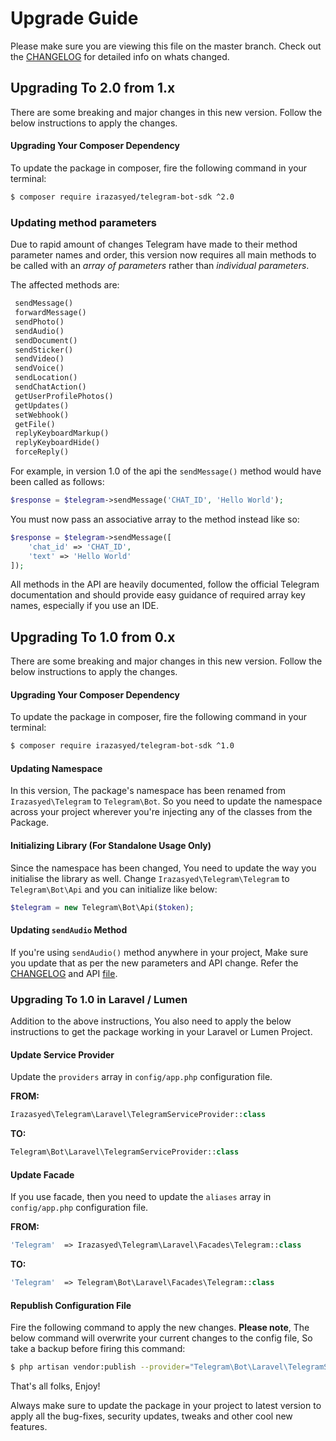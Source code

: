 # Upgrade Guide

Please make sure you are viewing this file on the master branch. Check out the [CHANGELOG][changelog] for detailed info on whats changed.

## Upgrading To 2.0 from 1.x

There are some breaking and major changes in this new version. Follow the below instructions to apply the changes.

#### Upgrading Your Composer Dependency

To update the package in composer, fire the following command in your terminal:

```sh
$ composer require irazasyed/telegram-bot-sdk ^2.0
```

### Updating method parameters

Due to rapid amount of changes Telegram have made to their method parameter names and order, this version now requires all main methods to be called with an _array of parameters_ rather than _individual parameters_.

The affected methods are:

```php
 sendMessage()
 forwardMessage()
 sendPhoto()
 sendAudio()
 sendDocument()
 sendSticker()
 sendVideo()
 sendVoice()
 sendLocation()
 sendChatAction()
 getUserProfilePhotos()
 getUpdates()
 setWebhook()
 getFile()
 replyKeyboardMarkup()
 replyKeyboardHide()
 forceReply()
```

 For example, in version 1.0 of the api the `sendMessage()` method would have been called as follows:
 
```php
$response = $telegram->sendMessage('CHAT_ID', 'Hello World');
```

 You must now pass an associative array to the method instead like so:
 
```php
$response = $telegram->sendMessage([
	'chat_id' => 'CHAT_ID', 
	'text' => 'Hello World'
]);
```

All methods in the API are heavily documented, follow the official Telegram documentation and should provide easy guidance of required array key names, especially if you use an IDE.

## Upgrading To 1.0 from 0.x

There are some breaking and major changes in this new version. Follow the below instructions to apply the changes.

#### Upgrading Your Composer Dependency

To update the package in composer, fire the following command in your terminal:

```sh
$ composer require irazasyed/telegram-bot-sdk ^1.0
```

#### Updating Namespace

In this version, The package's namespace has been renamed from `Irazasyed\Telegram` to `Telegram\Bot`. So you need to update the namespace across your project wherever you're injecting any of the classes from the Package.

#### Initializing Library (For Standalone Usage Only)

Since the namespace has been changed, You need to update the way you initialise the library as well. Change `Irazasyed\Telegram\Telegram` to `Telegram\Bot\Api` and you can initialize like below:

```php
$telegram = new Telegram\Bot\Api($token);
```

#### Updating `sendAudio` Method

If you're using `sendAudio()` method anywhere in your project, Make sure you update that as per the new parameters and API change. Refer the [CHANGELOG][changelog] and API [file](https://github.com/irazasyed/telegram-bot-sdk/blob/v1.0.0/src/Api.php#L297-L324).

### Upgrading To 1.0 in Laravel / Lumen

Addition to the above instructions, You also need to apply the below instructions to get the package working in your Laravel or Lumen Project.

#### Update Service Provider

Update the `providers` array in `config/app.php` configuration file.

**FROM:** 

```php
Irazasyed\Telegram\Laravel\TelegramServiceProvider::class
```

**TO:**

```php
Telegram\Bot\Laravel\TelegramServiceProvider::class
```

#### Update Facade

If you use facade, then you need to update the `aliases` array in `config/app.php` configuration file.

**FROM:**

```php
'Telegram'  => Irazasyed\Telegram\Laravel\Facades\Telegram::class
```

**TO:**

```php
'Telegram'  => Telegram\Bot\Laravel\Facades\Telegram::class
```

#### Republish Configuration File

Fire the following command to apply the new changes. **Please note**, The below command will overwrite your current changes to the config file, So take a backup before firing this command:


```sh
$ php artisan vendor:publish --provider="Telegram\Bot\Laravel\TelegramServiceProvider" --force
```

That's all folks, Enjoy! 

Always make sure to update the package in your project to latest version to apply all the bug-fixes, security updates, tweaks and other cool new features.

[changelog]: changelog.md

